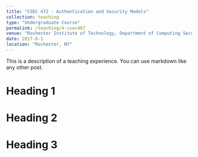 ```yaml
---
title: "CSEC 472 - Authentication and Security Models"
collection: teaching
type: "Undergraduate Course"
permalink: /teaching/4-csec467
venue: "Rochester Institute of Technology, Department of Computing Security"
date: 2017-8-1
location: "Rochester, NY"
---
```


This is a description of a teaching experience. You can use markdown like any other post.

Heading 1
======

Heading 2
======

Heading 3
======

